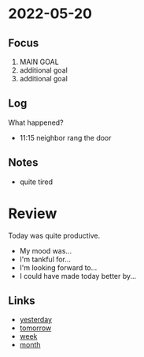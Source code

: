 # 2022-05-20

## Focus
1. MAIN GOAL
2. additional goal
3. additional goal

## Log
What happened?
- 11:15 neighbor rang the door

## Notes
- quite tired

# Review
Today was quite productive.

- My mood was...
- I'm tankful for...
- I'm looking forward to...
- I could have made today better by...

## Links
- [yesterday](calendar/days/2022-05-19.md)
- [tomorrow](calendar/days/2022-05-21.md)
- [week](calendar/weeks/2022-20.md)
- [month](calendar/months/2022-05)